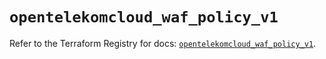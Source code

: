 # `opentelekomcloud_waf_policy_v1`

Refer to the Terraform Registry for docs: [`opentelekomcloud_waf_policy_v1`](https://registry.terraform.io/providers/opentelekomcloud/opentelekomcloud/1.36.17/docs/resources/waf_policy_v1).
